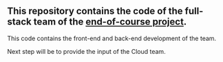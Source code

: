## This repository contains the code of the full-stack team of the [end-of-course project](https://github.com/desafioteam1).

This code contains the front-end and back-end development of the team.

Next step will be to provide the input of the Cloud team.
